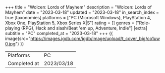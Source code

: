 +++
title = "Wolcen: Lords of Mayhem"
description = "Wolcen: Lords of Mayhem"
date = "2023-03-18"
updated = "2023-03-18"
in_search_index = true
[taxonomies]
platforms = ["PC (Microsoft Windows), PlayStation 4, Xbox One, PlayStation 5, Xbox Series X|S"]
rating = []
genres = ["Role-playing (RPG), Hack and slash/Beat 'em up, Adventure, Indie"]
[extra]
subtitle = "PC"
completed_at = "2023-03-18"
+++
{{ image(src="https://images.igdb.com/igdb/image/upload/t_cover_big/co1uw0.jpg") }}

|              |            |
| ------------ | ---------- |
| Platforms    | PC |
| Completed at | 2023/03/18 |

